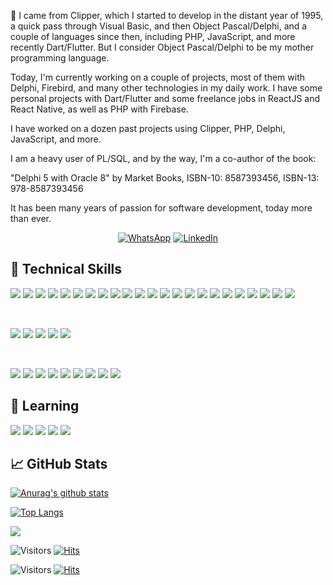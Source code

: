 🔭 I came from Clipper, which I started to develop in the distant year of 1995, a quick pass through Visual Basic, and then Object Pascal/Delphi, and a couple of languages since then, including PHP, JavaScript, and more recently Dart/Flutter. But I consider Object Pascal/Delphi to be my mother programming language.

Today, I'm currently working on a couple of projects, most of them with Delphi, Firebird, and many other technologies in my daily work. I have some personal projects with Dart/Flutter and some freelance jobs in ReactJS and React Native, as well as PHP with Firebase.

I have worked on a dozen past projects using Clipper, PHP, Delphi, JavaScript, and more.

I am a heavy user of PL/SQL, and by the way, I'm a co-author of the book:

"Delphi 5 with Oracle 8" by Market Books, ISBN-10: 8587393456, ISBN-13: 978-8587393456

It has been many years of passion for software development, today more than ever.

<div align="center"> 

<!--### 🤝 Connect with me:-->

<p align="center">
	<a href="https://wa.me/+5534999623545"><img src="https://user-images.githubusercontent.com/58532023/171219303-8839f911-21bf-453f-b517-9dd6ef9a873c.png" alt="WhatsApp"/></a>
	<!--<a href="https://github.com/linces"><img src="https://user-images.githubusercontent.com/58532023/171219272-a68dd897-a9c7-4826-b7e6-10ef84e6a0a8.png" alt="GitHub"/></a>-->
	<a href="https://www.linkedin.com/in/lincesmarques/"><img src="https://user-images.githubusercontent.com/58532023/171219303-8839f911-21bf-453f-b517-9dd6ef9a873c.png" alt="LinkedIn"/></a>

</p>

</div> 

## 💼 Technical Skills

![](https://img.shields.io/badge/Code-Pascal-informational?style=flat&logo=Pascal&color=F7DF1E)
![](https://img.shields.io/badge/Code-Delphi-informational?style=delphi&logo=delphi&color=E34F26)
![](https://img.shields.io/badge/Code-JavaScript-informational?style=flat&logo=JavaScript&color=F7DF1E)
![](https://img.shields.io/badge/Code-PHP-informational?style=flat&logo=php&color=E34F26)
![](https://img.shields.io/badge/Code-JQuery-informational?style=flat&logo=jquery&color=F7DF1E)
![](https://img.shields.io/badge/Code-React-informational?style=flat&logo=react&color=61DAFB)
![](https://img.shields.io/badge/Code-ReactNative-informational?style=flat&logo=reactnative&color=61DAFB)
![](https://img.shields.io/badge/Code-Redux-informational?style=flat&logo=Redux&color=764ABC)
![](https://img.shields.io/badge/Code-HTML5-informational?style=flat&logo=HTML5&color=E34F26)
![](https://img.shields.io/badge/Code-PostgreSQL-informational?style=flat&logo=PostgreSQL&color=336791)
![](https://img.shields.io/badge/Code-SQLite-informational?style=flat&logo=SQLite&color=003B57)
![](https://img.shields.io/badge/Code-Firebase-informational?style=flat&logo=Firebase&color=E34F26)
![](https://img.shields.io/badge/Code-MySQL-informational?style=flat&logo=MySQL&color=336791)
![](https://img.shields.io/badge/Code-Firebird-informational?style=flat&logo=firebirdsql&color=336791)
![](https://img.shields.io/badge/Code-Dart-informational?style=flat&logo=dart&color=61DAFB)
![](https://img.shields.io/badge/Code-Flutter-informational?style=flat&logo=flutter&color=61DAFB)
![](https://img.shields.io/badge/Code-Express-informational?style=express&logo=express&color=E34F26)
![](https://img.shields.io/badge/Code-SQLServer-informational?style=flat&logo=sql&color=61DAFB)
![](https://img.shields.io/badge/Code-OpenCV-informational?style=opencv&logo=sql&color=white)
![](https://img.shields.io/badge/Code-TensorFlow-informational?style=TensorFlow&logo=sql&color=white)
![](https://img.shields.io/badge/Code-ElasticSearch-informational?style=elasticsearch&logo=sql&color=red)
![](https://img.shields.io/badge/Code-MongoDB-informational?style=OpenCV&logo=mongodb&color=green)
![](https://img.shields.io/badge/Code-MariaDB-informational?style=mariadb&logo=mariadb&color=gray)

</br>

![](https://img.shields.io/badge/Style-Bootstrap-informational?style=flat&logo=Bootstrap&color=7952B3)
![](https://img.shields.io/badge/Style-CSS3-informational?style=flat&logo=CSS3&color=1572B6)
![](https://img.shields.io/badge/Style-styled--components-informational?style=flat&logo=styled-components&color=DB7093)
![](https://img.shields.io/badge/Style-TailWind-informational?style=flat&logo=tailwind-css&color=1572B6)
![](https://img.shields.io/badge/Style-Materialize-informational?style=flat&logo=materialize-css&color=7952B3)


</br>

![](https://img.shields.io/badge/Tools-Figma-informational?style=flat&logo=Figma&color=F24E1E)
![](https://img.shields.io/badge/Tools-NPM-informational?style=flat&logo=NPM&color=CB3837)
![](https://img.shields.io/badge/Tools-Heroku-informational?style=flat&logo=Heroku&color=430098)
![](https://img.shields.io/badge/Tools-Netlify-informational?style=flat&logo=netlify&color=00C7B7)
![](https://img.shields.io/badge/Tools-Git-informational?style=flat&logo=Git&color=F05032)
![](https://img.shields.io/badge/Tools-GitHub-informational?style=flat&logo=GitHub&color=181717)
![](https://img.shields.io/badge/Tools-VirtualBox-informational?style=flat&logo=virtualbox&color=F05032)
![](https://img.shields.io/badge/Tools-VMWare-informational?style=flat&logo=vmware&color=181717)
![](https://img.shields.io/badge/Tools-Apache-informational?style=elasticsearch&logo=apache&color=red)


## 🌱 Learning 

![](https://img.shields.io/badge/Code-Kubernetes-informational?style=flat&logo=kubernetes&color=F7DF1E)
![](https://img.shields.io/badge/Code-Docker-informational?style=flat&logo=docker&color=E34F26)
![](https://img.shields.io/badge/Code-Golang-informational?style=flat&logo=go&color=61DAFB)
![](https://img.shields.io/badge/Code-CSharp-informational?style=flat&logo=csharp&color=E34F26)
![](https://img.shields.io/badge/Code-Uniface-informational?style=flat&logo=uniface&color=F7DF1E)

## 📈 GitHub Stats

[![Anurag's github stats](https://github-readme-stats.vercel.app/api?username=linces)](https://github.com/linces)

[![Top Langs](https://github-readme-stats.vercel.app/api/top-langs/?username=linces&layout=compact)](https://github.com/linces)



![](https://github-trophies.vercel.app/?username=linces)

![Visitors](https://visitor-badge.glitch.me/badge?page_id=linces.visitor-badge.issue)  [![Hits](https://hits.seeyoufarm.com/api/count/incr/badge.svg?url=https%3A%2F%2Fgithub.com%2Fgjbae1212%2Fhit-counter)](https://hits.seeyoufarm.com) 	

![Visitors](https://visitor-badge.glitch.me/badge?page_id=linces.visitor-badge.issue) [![Hits](https://hits.seeyoufarm.com/api/count/incr/badge.svg?url=https%3A%2F%2Fgithub.com%2Fgjbae1212%2Fhit-counter)](https://hits.seeyoufarm.com)

